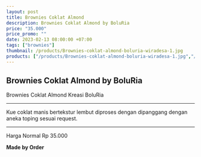 ```yaml
---
layout: post
title: Brownies Coklat Almond
description: Brownies Coklat Almond by BoluRia
price: "35.000"
price_promo: ""
date: 2023-02-13 08:00:00 +07:00
tags: ["brownies"]
thumbnail: /products/Brownies-coklat-almond-boluria-wiradesa-1.jpg
products: ["/products/Brownies-coklat-almond-boluria-wiradesa-1.jpg","/products/Brownies-coklat-almond-boluria-wiradesa-2.jpg"]
---
```


## Brownies Coklat Almond by BoluRia ##

Brownies Coklat Almond Kreasi BoluRia

---

Kue coklat manis bertekstur lembut diproses dengan dipanggang dengan aneka toping sesuai request.

---

Harga Normal Rp 35.000

**Made by Order**
